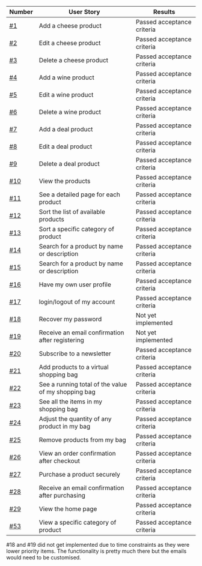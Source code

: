 | Number | User Story | Results |
|--------|---------|---------|
|  [#1](https://github.com/evelynfoy/the-cheese-and-wine-boutique/issues/1)    |   Add a cheese product      |  Passed acceptance criteria |
|  [#2](https://github.com/evelynfoy/the-cheese-and-wine-boutique/issues/2)    |   Edit a cheese product     |  Passed acceptance criteria
|  [#3](https://github.com/evelynfoy/the-cheese-and-wine-boutique/issues/3)    |   Delete a cheese product     |  Passed acceptance criteria
|  [#4](https://github.com/evelynfoy/the-cheese-and-wine-boutique/issues/4)    |   Add a wine product     |  Passed acceptance criteria
|  [#5](https://github.com/evelynfoy/the-cheese-and-wine-boutique/issues/5)    |   Edit a wine product     |  Passed acceptance criteria
|  [#6](https://github.com/evelynfoy/the-cheese-and-wine-boutique/issues/6)    |   Delete a wine product      |  Passed acceptance criteria
|  [#7](https://github.com/evelynfoy/the-cheese-and-wine-boutique/issues/7)    |   Add a deal product     |  Passed acceptance criteria
|  [#8](https://github.com/evelynfoy/the-cheese-and-wine-boutique/issues/8)    |   Edit a deal product     |  Passed acceptance criteria
|  [#9](https://github.com/evelynfoy/the-cheese-and-wine-boutique/issues/9)    |   Delete a deal product     |  Passed acceptance criteria
|  [#10](https://github.com/evelynfoy/the-cheese-and-wine-boutique/issues/10)    |   View the products      |  Passed acceptance criteria
|  [#11](https://github.com/evelynfoy/the-cheese-and-wine-boutique/issues/11)    |   See a detailed page for each product     |  Passed acceptance criteria
|  [#12](https://github.com/evelynfoy/the-cheese-and-wine-boutique/issues/12)    |   Sort the list of available products     |  Passed acceptance criteria
|  [#13](https://github.com/evelynfoy/the-cheese-and-wine-boutique/issues/13)    |   Sort a specific category of product     |  Passed acceptance criteria
|  [#14](https://github.com/evelynfoy/the-cheese-and-wine-boutique/issues/14)    |   Search for a product by name or description     |  Passed acceptance criteria
|  [#15](https://github.com/evelynfoy/the-cheese-and-wine-boutique/issues/15)    |   Search for a product by name or description      |  Passed acceptance criteria
|  [#16](https://github.com/evelynfoy/the-cheese-and-wine-boutique/issues/16)    |    Have my own user profile     |  Passed acceptance criteria
|  [#17](https://github.com/evelynfoy/the-cheese-and-wine-boutique/issues/17)    |   login/logout of my account     |  Passed acceptance criteria
|  [#18](https://github.com/evelynfoy/the-cheese-and-wine-boutique/issues/18)    |   Recover my password     |  Not yet implemented
|  [#19](https://github.com/evelynfoy/the-cheese-and-wine-boutique/issues/19)    |   Receive an email confirmation after registering      |  Not yet implemented
|  [#20](https://github.com/evelynfoy/the-cheese-and-wine-boutique/issues/20)    |   Subscribe to a newsletter     |  Passed acceptance criteria
|  [#21](https://github.com/evelynfoy/the-cheese-and-wine-boutique/issues/21)    |   Add products to a virtual shopping bag     |  Passed acceptance criteria
|  [#22](https://github.com/evelynfoy/the-cheese-and-wine-boutique/issues/22)    |   See a running total of the value of my shopping bag     |  Passed acceptance criteria
|  [#23](https://github.com/evelynfoy/the-cheese-and-wine-boutique/issues/23)    |   See all the items in my shopping bag     |  Passed acceptance criteria
|  [#24](https://github.com/evelynfoy/the-cheese-and-wine-boutique/issues/24)    |   Adjust the quantity of any product in my bag    |  Passed acceptance criteria
|  [#25](https://github.com/evelynfoy/the-cheese-and-wine-boutique/issues/25)    |   Remove products from my bag     |  Passed acceptance criteria
|  [#26](https://github.com/evelynfoy/the-cheese-and-wine-boutique/issues/26)    |   View an order confirmation after checkout     |  Passed acceptance criteria
|  [#27](https://github.com/evelynfoy/the-cheese-and-wine-boutique/issues/27)    |   Purchase a product securely     |  Passed acceptance criteria
|  [#28](https://github.com/evelynfoy/the-cheese-and-wine-boutique/issues/28)    |   Receive an email confirmation after purchasing     |  Passed acceptance criteria
|  [#29](https://github.com/evelynfoy/the-cheese-and-wine-boutique/issues/29)    |   View the home page     |  Passed acceptance criteria
|  [#53](https://github.com/evelynfoy/the-cheese-and-wine-boutique/issues/53)    |   View a specific category of product     |  Passed acceptance criteria


#18 and #19 did not get implemented due to time constraints as they were lower priority items.
The functionality is pretty much there but the emails would need to be customised.